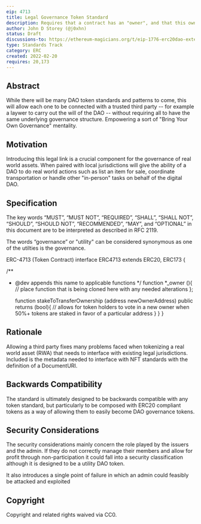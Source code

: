 ```yaml
---
eip: 4713
title: Legal Governance Token Standard
description: Requires that a contract has an "owner", and that this owner has access to applicable functions so that it may easily enact the will of the DAO both on and off chain in any jurisdiction.
author: John D Storey (@j0xhn)
status: Draft 
discussions-to: https://ethereum-magicians.org/t/eip-1776-erc20dao-extend-any-dao-framework-for-compliance-with-local-legal-jurisdictions
type: Standards Track
category: ERC
created: 2022-02-20
requires: 20,173
---
```


## Abstract
While there will be many DAO token standards and patterns to come, this will allow each one to be connected with a trusted third party -- for example a laywer to carry out the will of the DAO -- without requiring all to have the same underlying governance structure. Empowering a sort of "Bring Your Own Governance" mentality.

## Motivation
Introducing this legal link is a crucial component for the governance of real world assets.  When paired with local jurisdictions will give the ability of a DAO to do real world actions such as list an item for sale, coordinate transportation or handle other "in-person" tasks on behalf of the digital DAO.

## Specification
The key words “MUST”, “MUST NOT”, “REQUIRED”, “SHALL”, “SHALL NOT”, “SHOULD”, “SHOULD NOT”, “RECOMMENDED”, “MAY”, and “OPTIONAL” in this document are to be interpreted as described in RFC 2119.

The words “governance” or "utility" can be considered synonymous as one of the utilties is the governance.

ERC-4713 (Token Contract)
interface ERC4713 extends ERC20, ERC173 {

  /**
  * @dev appends this name to applicable functions
  */
    function *_owner (){
        // place function that is being cloned here with any needed alterations
    };

    function stakeToTransferOwnership (address newOwnerAddress) public returns (bool){
        // allows for token holders to vote in a new owner when 50%+ tokens are staked in favor of a particular address
    }
  }
}

## Rationale
Allowing a third party fixes many problems faced when tokenizing a real world asset (RWA) that needs to interface with existing legal jurisdictions.  Included is the metadata needed to interface with NFT standards with the definition of a DocumentURI.

## Backwards Compatibility
The standard is ultimately designed to be backwards compatible with any token standard, but particularly to be composed with ERC20 compliant tokens as a way of allowing them to easily become DAO governance tokens.

## Security Considerations
The security considerations mainly concern the role played by the issuers and the admin. If they do not correctly manage their members and allow for profit through non-participation it could fall into a security classification although it is designed to be a utility DAO token.

It also introduces a single point of failure in which an admin could feasibly be attacked and exploited

## Copyright
Copyright and related rights waived via CC0.
